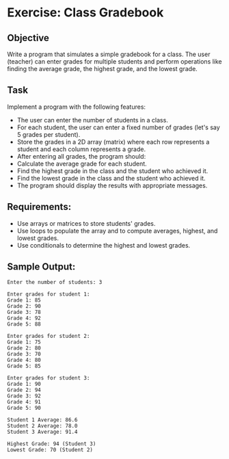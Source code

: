 # Exercise: Class Gradebook

## Objective
Write a program that simulates a simple gradebook for a class. The user (teacher) can enter grades for multiple students and perform operations like finding the average grade, the highest grade, and the lowest grade.

## Task
Implement a program with the following features:

- The user can enter the number of students in a class.
- For each student, the user can enter a fixed number of grades (let's say 5 grades per student).
- Store the grades in a 2D array (matrix) where each row represents a student and each column represents a grade.
- After entering all grades, the program should:
- Calculate the average grade for each student.
- Find the highest grade in the class and the student who achieved it.
- Find the lowest grade in the class and the student who achieved it.
- The program should display the results with appropriate messages.

## Requirements:

- Use arrays or matrices to store students' grades.
- Use loops to populate the array and to compute averages, highest, and lowest grades.
- Use conditionals to determine the highest and lowest grades.

## Sample Output:

```
Enter the number of students: 3

Enter grades for student 1:
Grade 1: 85
Grade 2: 90
Grade 3: 78
Grade 4: 92
Grade 5: 88

Enter grades for student 2:
Grade 1: 75
Grade 2: 80
Grade 3: 70
Grade 4: 80
Grade 5: 85

Enter grades for student 3:
Grade 1: 90
Grade 2: 94
Grade 3: 92
Grade 4: 91
Grade 5: 90

Student 1 Average: 86.6
Student 2 Average: 78.0
Student 3 Average: 91.4

Highest Grade: 94 (Student 3)
Lowest Grade: 70 (Student 2)

```